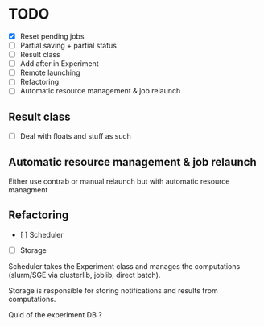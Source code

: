 TODO
====
- [x] Reset pending jobs
- [ ] Partial saving + partial status
- [ ] Result class
- [ ] Add after in Experiment
- [ ] Remote launching
- [ ] Refactoring
- [ ] Automatic resource management & job relaunch

Result class
------------
- [ ] Deal with floats and stuff as such

Automatic resource management & job relaunch
--------------------------------------------
Either use contrab or manual relaunch but with automatic resource managment

Refactoring
-----------
- [ ] Scheduler
- [ ] Storage

Scheduler takes the Experiment class and manages the computations (slurm/SGE via clusterlib, joblib, direct batch).

Storage is responsible for storing notifications and results from computations.

Quid of the experiment DB ?


